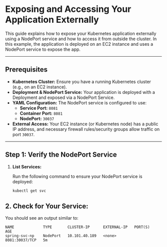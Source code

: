 # Exposing and Accessing Your Application Externally

This guide explains how to expose your Kubernetes application externally using a NodePort service and how to access it from outside the cluster. In this example, the application is deployed on an EC2 instance and uses a NodePort service to expose the app.

---

## Prerequisites

- **Kubernetes Cluster:** Ensure you have a running Kubernetes cluster (e.g., on an EC2 instance).
- **Deployment & NodePort Service:** Your application is deployed with a Deployment and exposed via a NodePort Service.
- **YAML Configuration:** The NodePort service is configured to use:
  - **Service Port:** `8081`
  - **Container Port:** `8081`
  - **NodePort:** `30037`
- **External Access:** Your EC2 instance (or Kubernetes node) has a public IP address, and necessary firewall rules/security groups allow traffic on port `30037`.

---

## Step 1: Verify the NodePort Service

1. **List Services:**

   Run the following command to ensure your NodePort service is deployed:
   ```bash
   kubectl get svc

## 2. Check for Your Service:

You should see an output similar to:

```
NAME             TYPE       CLUSTER-IP      EXTERNAL-IP   PORT(S)          AGE
spring-svc-np    NodePort   10.101.40.189   <none>        8081:30037/TCP   5m
```